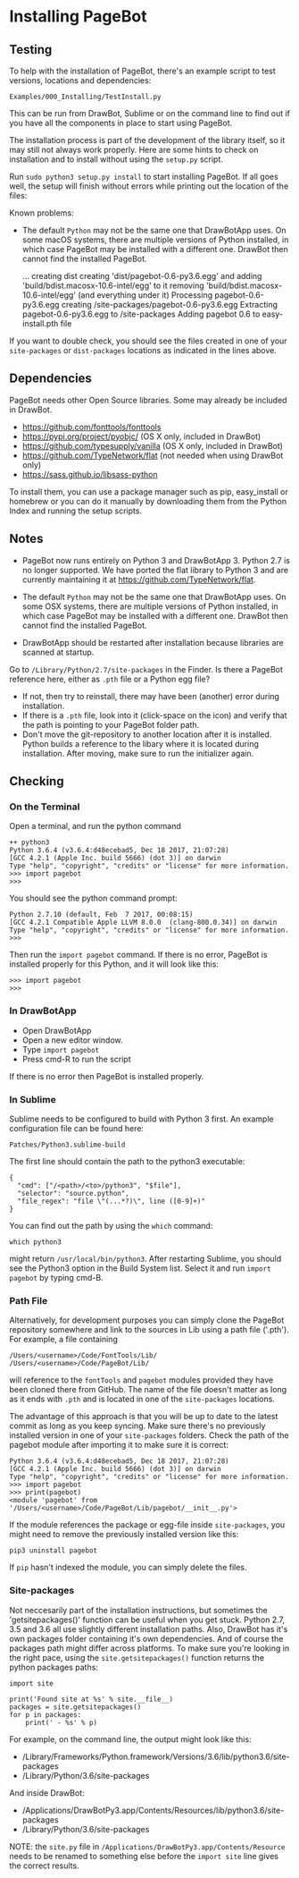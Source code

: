 # Installing PageBot

## Testing

To help with the installation of PageBot, there's an example script to test versions, locations and dependencies:

    Examples/000_Installing/TestInstall.py
    
This can be run from DrawBot, Sublime or on the command line to find out if you have all the components in place to start using PageBot.

The installation process is part of the development of the library itself, so it may still not always work properly.
Here are some hints to check on installation and to install without using the `setup.py` script.

Run `sudo python3 setup.py install` to start installing PageBot. If all goes well, the setup will finish without errors while printing out the location of the files:

Known problems:

* The default `Python` may not be the same one that DrawBotApp uses. On some macOS systems, there are multiple versions of Python installed, in which case PageBot may be installed with a different one. DrawBot then cannot find the installed PageBot.

	...
	creating dist
	creating 'dist/pagebot-0.6-py3.6.egg' and adding 'build/bdist.macosx-10.6-intel/egg' to it
	removing 'build/bdist.macosx-10.6-intel/egg' (and everything under it)
	Processing pagebot-0.6-py3.6.egg
	creating <path-to>/site-packages/pagebot-0.6-py3.6.egg
	Extracting pagebot-0.6-py3.6.egg to <path-to>/site-packages
	Adding pagebot 0.6 to easy-install.pth file

If you want to double check, you should see the files created in one of your `site-packages` or `dist-packages` locations as indicated in the lines above.

## Dependencies

PageBot needs other Open Source libraries. Some may already be included in DrawBot.

* https://github.com/fonttools/fonttools
* https://pypi.org/project/pyobjc/ (OS X only, included in DrawBot)
* https://github.com/typesupply/vanilla (OS X only, included in DrawBot)
* https://github.com/TypeNetwork/flat (not needed when using DrawBot only)
* https://sass.github.io/libsass-python

To install them, you can use a package manager such as pip, easy_install or homebrew or you can do it manually by downloading them from the Python Index and running the setup scripts.

## Notes

* PageBot now runs entirely on Python 3 and DrawBotApp 3. Python 2.7 is no longer supported. We have ported the flat library to Python 3 and are currently maintaining it at https://github.com/TypeNetwork/flat.

* The default `Python` may not be the same one that DrawBotApp uses. On some OSX systems, there are multiple versions of Python installed, in which case PageBot may be installed with a different one. DrawBot then cannot find the installed PageBot.

* DrawBotApp should be restarted after installation because libraries are scanned at startup.

Go to `/Library/Python/2.7/site-packages` in the Finder.
Is there a PageBot reference here, either as `.pth` file or a Python egg file?
* If not, then try to reinstall, there may have been (another) error during installation.
* If there is a `.pth` file, look into it (click-space on the icon) and verify that the path is pointing to your PageBot folder path.
* Don't move the git-repository to another location after it is installed. Python builds a reference to the libary where it is located during installation. After moving, make sure to run the initializer again.

## Checking

### On the Terminal

Open a terminal, and run the python command

~~~Python3
++ python3
Python 3.6.4 (v3.6.4:d48ecebad5, Dec 18 2017, 21:07:28) 
[GCC 4.2.1 (Apple Inc. build 5666) (dot 3)] on darwin
Type "help", "copyright", "credits" or "license" for more information.
>>> import pagebot
>>> 
~~~

You should see the python command prompt:

    Python 2.7.10 (default, Feb  7 2017, 00:08:15) 
    [GCC 4.2.1 Compatible Apple LLVM 8.0.0 	(clang-800.0.34)] on darwin
    Type "help", "copyright", "credits" or "license" for more information.
    >>>

Then run the `import pagebot` command.
If there is no error, PageBot is installed properly for this Python, and it will look like this:
	
    >>> import pagebot
    >>> 

### In DrawBotApp

* Open DrawBotApp
* Open a new editor window.
* Type `import pagebot`
* Press cmd-R to run the script

If there is no error then PageBot is installed properly.

### In Sublime


Sublime needs to be configured to build with Python 3 first. An example configuration file can be found here:

	Patches/Python3.sublime-build
	
The first line should contain the path to the python3 executable:

	{
	  "cmd": ["/<path>/<to>/python3", "$file"], 
	  "selector": "source.python", 
	  "file_regex": "file \"(...*?)\", line ([0-9]+)"
	}

You can find out the path by using the `which` command:

	which python3
	
might return `/usr/local/bin/python3`. After restarting Sublime, you should see the Python3 option in the Build System list. Select it and run `import pagebot` by typing cmd-B.

### Path File

Alternatively, for development purposes you can simply clone the PageBot repository somewhere and link to the sources in Lib using a path file ('.pth'). For example, a file containing

    /Users/<username>/Code/FontTools/Lib/
    /Users/<username>/Code/PageBot/Lib/
    
will reference to the `fontTools` and `pagebot` modules provided they have been cloned there from GitHub. The name of the file doesn't matter as long as it ends with `.pth` and is located in one of the `site-packages` locations.

The advantage of this approach is that you will be up to date to the latest commit as long as you keep syncing. Make sure there's no previously installed version in one of your `site-packages` folders. Check the path of the pagebot module after importing it to make sure it is correct:

	Python 3.6.4 (v3.6.4:d48ecebad5, Dec 18 2017, 21:07:28) 
	[GCC 4.2.1 (Apple Inc. build 5666) (dot 3)] on darwin
	Type "help", "copyright", "credits" or "license" for more information.
	>>> import pagebot
	>>> print(pagebot)
	<module 'pagebot' from '/Users/<username>/Code/PageBot/Lib/pagebot/__init__.py'>


If the module references the package or egg-file inside `site-packages`, you might need to remove the previously installed version like this:

	pip3 uninstall pagebot

If `pip` hasn't indexed the module, you can simply delete the files.

### Site-packages

Not neccesarily part of the installation instructions, but sometimes the 'getsitepackages()' function can be useful when you get stuck. Python 2.7, 3.5 and 3.6 all use slightly different installation paths. Also, DrawBot has it's own packages folder containing it's own dependencies. And of course the packages path might differ across platforms. To make sure you're looking in the right pace, using the `site.getsitepackages()` function returns the python packages paths: 

    import site
    
    print('Found site at %s' % site.__file__)
    packages = site.getsitepackages()
    for p in packages:
        print(' - %s' % p)

For example, on the command line, the output might look like this:

 - /Library/Frameworks/Python.framework/Versions/3.6/lib/python3.6/site-packages
 - /Library/Python/3.6/site-packages

And inside DrawBot:

 - /Applications/DrawBotPy3.app/Contents/Resources/lib/python3.6/site-packages
 - /Library/Python/3.6/site-packages

NOTE: the `site.py` file in `/Applications/DrawBotPy3.app/Contents/Resource` needs to be renamed to something else before the `import site` line gives the correct results.